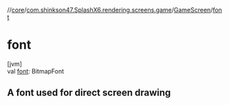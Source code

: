 //[core](../../../index.md)/[com.shinkson47.SplashX6.rendering.screens.game](../index.md)/[GameScreen](index.md)/[font](font.md)

# font

[jvm]\
val [font](font.md): BitmapFont

<h2>A font used for direct screen drawing</h2>
